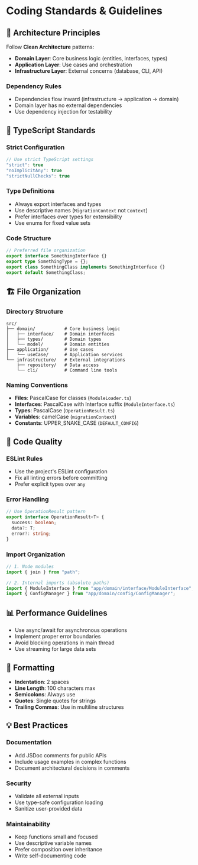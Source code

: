 # Coding Standards & Guidelines

## 🎯 Architecture Principles

Follow **Clean Architecture** patterns:

- **Domain Layer**: Core business logic (entities, interfaces, types)
- **Application Layer**: Use cases and orchestration
- **Infrastructure Layer**: External concerns (database, CLI, API)

### Dependency Rules

- Dependencies flow inward (infrastructure → application → domain)
- Domain layer has no external dependencies
- Use dependency injection for testability

## 📝 TypeScript Standards

### Strict Configuration

```typescript
// Use strict TypeScript settings
"strict": true
"noImplicitAny": true
"strictNullChecks": true
```

### Type Definitions

- Always export interfaces and types
- Use descriptive names (`MigrationContext` not `Context`)
- Prefer interfaces over types for extensibility
- Use enums for fixed value sets

### Code Structure

```typescript
// Preferred file organization
export interface SomethingInterface {}
export type SomethingType = {};
export class SomethingClass implements SomethingInterface {}
export default SomethingClass;
```

## 🏗️ File Organization

### Directory Structure

```
src/
├── domain/           # Core business logic
│   ├── interface/    # Domain interfaces
│   ├── types/        # Domain types
│   └── model/        # Domain entities
├── application/      # Use cases
│   └── useCase/      # Application services
└── infrastructure/   # External integrations
    ├── repository/   # Data access
    └── cli/          # Command line tools
```

### Naming Conventions

- **Files**: PascalCase for classes (`ModuleLoader.ts`)
- **Interfaces**: PascalCase with Interface suffix (`ModuleInterface.ts`)
- **Types**: PascalCase (`OperationResult.ts`)
- **Variables**: camelCase (`migrationContext`)
- **Constants**: UPPER_SNAKE_CASE (`DEFAULT_CONFIG`)

## 🔧 Code Quality

### ESLint Rules

- Use the project's ESLint configuration
- Fix all linting errors before committing
- Prefer explicit types over `any`

### Error Handling

```typescript
// Use OperationResult pattern
export interface OperationResult<T> {
  success: boolean;
  data?: T;
  error?: string;
}
```

### Import Organization

```typescript
// 1. Node modules
import { join } from "path";

// 2. Internal imports (absolute paths)
import { ModuleInterface } from "app/domain/interface/ModuleInterface";
import { ConfigManager } from "app/domain/config/ConfigManager";
```

## 📊 Performance Guidelines

- Use async/await for asynchronous operations
- Implement proper error boundaries
- Avoid blocking operations in main thread
- Use streaming for large data sets

## 🎨 Formatting

- **Indentation**: 2 spaces
- **Line Length**: 100 characters max
- **Semicolons**: Always use
- **Quotes**: Single quotes for strings
- **Trailing Commas**: Use in multiline structures

## 💡 Best Practices

### Documentation

- Add JSDoc comments for public APIs
- Include usage examples in complex functions
- Document architectural decisions in comments

### Security

- Validate all external inputs
- Use type-safe configuration loading
- Sanitize user-provided data

### Maintainability

- Keep functions small and focused
- Use descriptive variable names
- Prefer composition over inheritance
- Write self-documenting code
